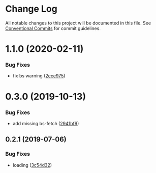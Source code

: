 # Change Log

All notable changes to this project will be documented in this file.
See [Conventional Commits](https://conventionalcommits.org) for commit guidelines.

# 1.1.0 (2020-02-11)


### Bug Fixes

* fix bs warning ([2ece975](https://github.com/Raincal/reason-graphql-hooks/commit/2ece97596ac9d2e12cdb05e6eb16a9e3463471a1))



# 0.3.0 (2019-10-13)


### Bug Fixes

* add missing bs-fetch ([2941bf9](https://github.com/Raincal/reason-graphql-hooks/commit/2941bf9592cd4a9933c887c266d13196e83031b4))



## 0.2.1 (2019-07-06)


### Bug Fixes

* loading ([3c54d32](https://github.com/Raincal/reason-graphql-hooks/commit/3c54d32fa197f521a831c6b09ee065a70f354cc5))
